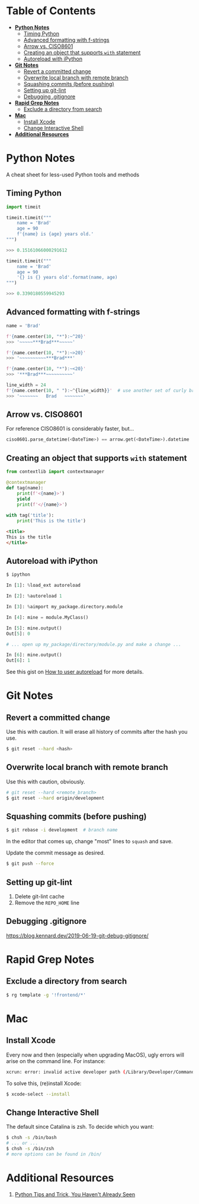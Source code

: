 # Table of Contents

* **[Python Notes](#python-notes)**
  * [Timing Python](#timing-python)
  * [Advanced formatting with f-strings](#advanced-formatting-with-f-strings)
  * [Arrow vs. CISO8601](#arrow-vs-ciso8601)
  * [Creating an object that supports `with` statement](#creating-an-object-that-supports-with-statement)
  * [Autoreload with iPython](#autoreload-with-ipython)
* **[Git Notes](#git-notes)**
  * [Revert a committed change](#revert-a-committed-change)
  * [Overwrite local branch with remote branch](#overwrite-local-branch-with-remote-branch)
  * [Squashing commits (before pushing)](#squashing-commits-before-pushing)
  * [Setting up git-lint](#setting-up-git-lint)
  * [Debugging .gitignore](#debugging-gitignore)
* **[Rapid Grep Notes](#rapid-grep-notes)**
  * [Exclude a directory from search](#exclude-a-directory-from-search)
* **[Mac](#mac)**
  * [Install Xcode](#install-xcode)
  * [Change Interactive Shell](#change-interactive-shell)
* **[Additional Resources](#additional-resources)**

# Python Notes
A cheat sheet for less-used Python tools and methods

## Timing Python
```python
import timeit

timeit.timeit("""
    name = 'Brad'
    age = 90
    f'{name} is {age} years old.'
""")

>>> 0.15161066000291612

timeit.timeit("""
    name = 'Brad'
    age = 90
    '{} is {} years old'.format(name, age)
""")

>>> 0.3390180559945293
```

## Advanced formatting with f-strings
```python
name = 'Brad'

f'{name.center(10, "*"):~^20}'
>>> '~~~~~***Brad***~~~~~'

f'{name.center(10, "*"):~>20}'
>>> '~~~~~~~~~~***Brad***'

f'{name.center(10, "*"):~<20}'
>>> '***Brad***~~~~~~~~~~'

line_width = 24
f'{name.center(10, " "):~^{line_width}}'  # use another set of curly braces
>>> '~~~~~~~   Brad   ~~~~~~~'
```

## Arrow vs. CISO8601
For reference CISO8601 is considerably faster, but...
```python
ciso8601.parse_datetime(<DateTime>) == arrow.get(<DateTime>).datetime
```

## Creating an object that supports `with` statement
```python
from contextlib import contextmanager

@contextmanager
def tag(name):
    print(f'<{name}>')
    yield
    print(f'</{name}>')
    
with tag('title'):
    print('This is the title')
```
```html
<title>
This is the title
</title>
```

## Autoreload with iPython
```bash
$ ipython
```
```python
In [1]: %load_ext autoreload

In [2]: %autoreload 1

In [3]: %aimport my_package.directory.module

In [4]: mine = module.MyClass()

In [5]: mine.output()
Out[5]: 0

# ... open up my_package/directory/module.py and make a change ...

In [6]: mine.output()
Out[6]: 1
```
See this gist on [How to user autoreload](https://gist.github.com/jbwhit/38c1035c48cdb1714fc8d47fa163bfae) for more details.

# Git Notes

## Revert a committed change
Use this with caution. It will erase all history of commits after the hash you use.
```bash
$ git reset --hard <hash>
```

## Overwrite local branch with remote branch
Use this with caution, obviously.
```bash
# git reset --hard <remote_branch>
$ git reset --hard origin/development
```

## Squashing commits (before pushing)
```bash
$ git rebase -i development  # branch name
```
In the editor that comes up, change "most" lines to `squash` and save.

Update the commit message as desired.
```bash
$ git push --force
```

## Setting up git-lint
1. Delete git-lint cache
2. Remove the `REPO_HOME` line

## Debugging .gitignore
https://blog.kennard.dev/2019-06-19-git-debug-gitignore/

# Rapid Grep Notes

## Exclude a directory from search
```bash
$ rg template -g '!frontend/*'
```

# Mac

## Install Xcode
Every now and then (especially when upgrading MacOS), ugly errors will arise on the command line. For instance:
```bash
xcrun: error: invalid active developer path (/Library/Developer/CommandLineTools), missing xcrun at: /Library/Developer/CommandLineTools/usr/bin/xcrun
```
To solve this, (re)install Xcode:
```bash
$ xcode-select --install
```

## Change Interactive Shell
The default since Catalina is zsh. To decide which you want:
```bash
$ chsh -s /bin/bash
# ... or ...
$ chsh -s /bin/zsh
# more options can be found in /bin/
```

# Additional Resources
1. [Python Tips and Trick, You Haven't Already Seen](https://martinheinz.dev/blog/1)
